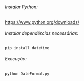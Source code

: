 ###### Instalar Python:
https://www.python.org/downloads/

###### Instalar dependências necessárias:
` pip install datetime `

###### Execução:
` python DateFormat.py `
